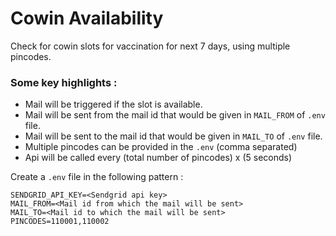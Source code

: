 # Cowin Availability

Check for cowin slots for vaccination for next 7 days, using multiple pincodes.

### Some key highlights :

* Mail will be triggered if the slot is available.
* Mail will be sent from the mail id that would be given in `MAIL_FROM` of `.env` file.
* Mail will be sent to the mail id that would be given in `MAIL_TO` of `.env` file.
* Multiple pincodes can be provided in the `.env` (comma separated)
* Api will be called every (total number of pincodes) x (5 seconds)

Create a `.env` file in the following pattern :

```
SENDGRID_API_KEY=<Sendgrid api key>
MAIL_FROM=<Mail id from which the mail will be sent>
MAIL_TO=<Mail id to which the mail will be sent>
PINCODES=110001,110002